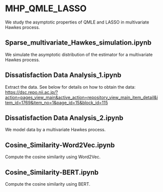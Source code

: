 # MHP_QMLE_LASSO
We study the asymptotic properties of QMLE and LASSO in multivariate Hawkes process.

## Sparse_multivariate_Hawkes_simulation.ipynb
We simulate the asymptotic distribution of the estimator for a multivariate Hawkes process.

## Dissatisfaction Data Analysis_1.ipynb
Extract the data. See below for details on how to obtain the data:
https://dsc.repo.nii.ac.jp/?action=pages_view_main&active_action=repository_view_main_item_detail&item_id=1769&item_no=1&page_id=15&block_id=115

## Dissatisfaction Data Analysis_2.ipynb
We model data by a multivariate Hawkes process.

## Cosine_Similarity-Word2Vec.ipynb
Compute the cosine similarity using Word2Vec.

## Cosine_Similarity-BERT.ipynb
Compute the cosine similarity using BERT.

